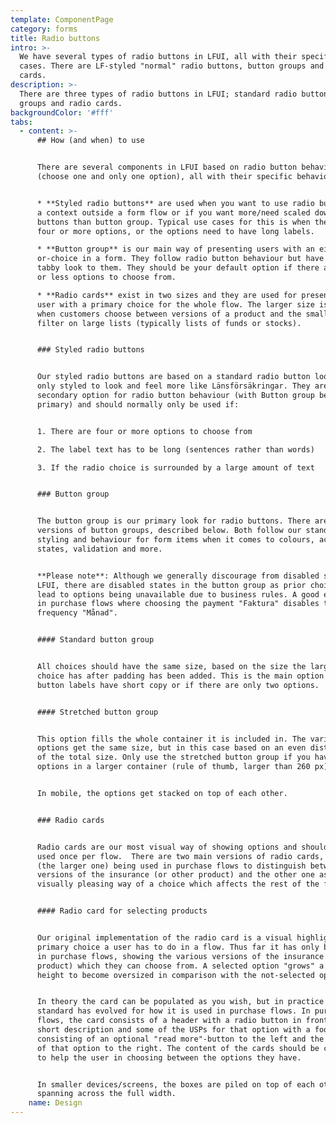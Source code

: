 ```yaml
---
template: ComponentPage
category: forms
title: Radio buttons
intro: >-
  We have several types of radio buttons in LFUI, all with their specific use
  cases. There are LF-styled "normal" radio buttons, button groups and radio
  cards.
description: >-
  There are three types of radio buttons in LFUI; standard radio buttons, button
  groups and radio cards.
backgroundColor: '#fff'
tabs:
  - content: >-
      ## How (and when) to use


      There are several components in LFUI based on radio button behaviour
      (choose one and only one option), all with their specific behaviour:


      * **Styled radio buttons** are used when you want to use radio buttons in
      a context outside a form flow or if you want more/need scaled down radio
      buttons than button group. Typical use cases for this is when there are
      four or more options, or the options need to have long labels.

      * **Button group** is our main way of presenting users with an either
      or-choice in a form. They follow radio button behaviour but have a more
      tabby look to them. They should be your default option if there are three
      or less options to choose from.

      * **Radio cards** exist in two sizes and they are used for presenting the
      user with a primary choice for the whole flow. The larger size is used
      when customers choose between versions of a product and the smaller as a
      filter on large lists (typically lists of funds or stocks).


      ### Styled radio buttons


      Our styled radio buttons are based on a standard radio button look and
      only styled to look and feel more like Länsförsäkringar. They are our
      secondary option for radio button behaviour (with Button group being our
      primary) and should normally only be used if:


      1. There are four or more options to choose from

      2. The label text has to be long (sentences rather than words)

      3. If the radio choice is surrounded by a large amount of text


      ### Button group


      The button group is our primary look for radio buttons. There are two
      versions of button groups, described below. Both follow our standard
      styling and behaviour for form items when it comes to colours, active
      states, validation and more.


      **Please note**: Although we generally discourage from disabled states in
      LFUI, there are disabled states in the button group as prior choices can
      lead to options being unavailable due to business rules. A good example is
      in purchase flows where choosing the payment "Faktura" disables the time
      frequency "Månad".


      #### Standard button group


      All choices should have the same size, based on the size the largest
      choice has after padding has been added. This is the main option when the
      button labels have short copy or if there are only two options.


      #### Stretched button group


      This option fills the whole container it is included in. The various
      options get the same size, but in this case based on an even distribution
      of the total size. Only use the stretched button group if you have three
      options in a larger container (rule of thumb, larger than 260 px).


      In mobile, the options get stacked on top of each other.


      ### Radio cards


      Radio cards are our most visual way of showing options and should only be
      used once per flow.  There are two main versions of radio cards, with one
      (the larger one) being used in purchase flows to distinguish between
      versions of the insurance (or other product) and the other one as a more
      visually pleasing way of a choice which affects the rest of the flow.


      #### Radio card for selecting products


      Our original implementation of the radio card is a visual highlight of the
      primary choice a user has to do in a flow. Thus far it has only been used
      in purchase flows, showing the various versions of the insurance (or other
      product) which they can choose from. A selected option "grows" a bit in
      height to become oversized in comparison with the not-selected options.


      In theory the card can be populated as you wish, but in practice a
      standard has evolved for how it is used in purchase flows. In purchase
      flows, the card consists of a header with a radio button in front of it, a
      short description and some of the USPs for that option with a footer
      consisting of an optional "read more"-button to the left and the the price
      of that option to the right. The content of the cards should be chosen as
      to help the user in choosing between the options they have.


      In smaller devices/screens, the boxes are piled on top of each other,
      spanning across the full width.
    name: Design
---
```


